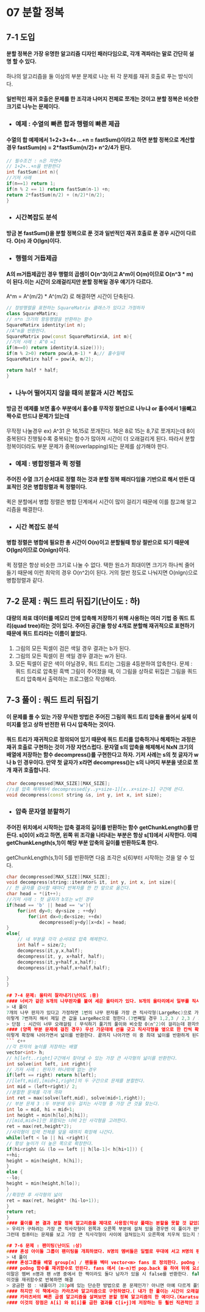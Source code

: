 ﻿# 07 분할 정복
## 7-1 도입
#### 분할 정복은 가장 유명한 알고리즘 디자인 패러다임으로, 각개 격파라는 말로 간단히 설명 할 수 있다.
 하나의 알고리즘을 둘 이상의 부분 문제로 나눈 뒤 각 문제를 재귀 호출로 푸는 방식이다.

#### 일반적인 재귀 호출은 문제를 한 조각과 나머지 전체로 쪼개는 것이고 분할 정복은 비슷한 크기로 나누는 문제이다.

* ### 예제 : 수열의 빠른 합과 행렬의 빠른 제곱
#### 수열의 합 예제에서 1+2+3+4+...+n = fastSum()이라고 하면 분할 정복으로 계산할 경우  fastSum(n) = 2*fastSum(n/2)+ n^2/4가 된다.
``` c++
// 필수조건 : n은 자연수
// 1+2+..+n을 반환한다
int fastSum(int n){
//기저 사례
if(n==1) return 1;
if(n % 2 == 1) return fastSum(n-1) +n;
return 2*fastSum(n/2) + (n/2)*(n/2);
}
```
* ### 시간복잡도 분석
#### 방금 본 fastSum()을 분할 정복으로 푼 것과 일반적인 재귀 호출로 푼 경우 시간이 다르다. O(n) 과 O(lgn)이다.
* ### 행렬의 거듭제곱
####  A의 m거듭제곱인 경우 행렬의 곱셈이 O(n^3)이고 A^m이  O(m)이므로 O(n^3 * m) 이 된다.이는 시간이 오래걸리지만 분할 정복일 경우 얘기가 다르다.
A^m = A^(m/2) * A^(m/2) 로 해결하면 시간이 단축된다.
``` c++
// 정방행렬을 표현하는 SquareMatrix 클래스가 있다고 가정하자
class SquareMatirx;
// n*n 크기의 항등행렬을 반환하는 함수
SquareMatirx identity(int n);
//A^m을 반환한다.
SquareMatrix pow(const SquareMatirx&A, int m){
//기저 사례 : A^0 =1
if(m==0) return identity(A.size()));
if(m % 2>0) return pow(A,m-1) * A;// 홀수일때
SquareMatirx half = pow(A, m/2);

return half * half;
}
```
* ### 나누어 떨어지지 않을 때의 분할과 시간 복잡도
#### 방금 전 예제를 보면 홀수 부분에서 홀수를 무작정 절반으로 나누냐 or 홀수에서 1을뺴고 짝수로 만드냐 문제가 있는데 
무작정 나눌경우  ex) A^31 은 16,15로 쪼개진다. 16은 8로 15는 8,7로 쪼개지는데 8이 중복된다 진행될수록 중복되는 함수가 많아져 시간이 더 오래걸리게 된다.
따라서 분할 정복이더라도 부분 문제가 중복(overlapping)되는 문제를 삼가해야 한다.

* ### 예제 : 병합정렬과 퀵 정렬
#### 주어진 수열 크기 순서대로 정렬 하는 것과 분할 정복 패러다임을 기반으로 해서 만든 대표적인 것은 병합정렬과 퀵 정렬이다.
퀵은 분할에서 병합 정렬은 병합 단계에서 시간이 많이 걸리기 때문에 이를 참고해 알고리즘을 해결한다.
* ### 시간 복잡도 분석
#### 병합 정렬은 병합에 필요한 총 시간이 O(n)이고 분할될때 항상 절반으로 되기 때문에 O(lgn)이므로 O(nlgn)이다.
퀵 정렬은 항상 비슷한 크기로 나눌 수 없다. 택한 원소가 최대이면 크기가 하나씩 줄어들기 때문에 이런 최악의 경우 O(n^2)이 된다. 거의 절반 정도로 나눠지면 O(nlgn)으로 병합정렬과 같다.
## 7-2 문제 : 쿼드 트리 뒤집기(난이도 : 하)
#### 대량의 좌표 데이터를 메모리 안에 압축해 저장하기 위해 사용하는 여러 기법 중 쿼드 트리(quad tree)라는 것이 있다. 주어진 공간을 항상 4개로 분할해 재귀적으로 표현하기 때문에 쿼드 트리라는 이름이 붙었다.
1. 그림의 모든 픽셀이 검은 색일 경우 결과는 b가 된다.
2. 그림의 모든 픽셀이 흰 색일 경우 결과는 w가 된다.
3. 모든 픽셀이 같은 색이 아닐경우, 쿼드 트리는 그림을 4등분하여 압축한다.
문제 : 쿼드 트리로 압축된 흑백 그림이 주어졌을 때, 이 그림을 상하로 뒤집은 그림을 쿼드 트리 압축해서 출력하는 프로그램으 작성해라.
## 7-3 풀이 : 쿼드 트리 뒤집기
#### 이 문제를 풀 수 있는 가장 무식한 방법은 주어진 그림의 쿼드 트리 압축을 풀어서 실제 이미지를 얻고 상하 반전한 뒤 다시 압축하는  것이다.
#### 쿼드 트리가 재귀적으로 정의되어 있기 때문에 쿼드 트리를 압축하거나 해제하는 과정은 재귀 호출로 구현하는 것이 가장 자연스럽다. 문자열 s의 압축을 해제해서 NxN 크기의 배열에 저장하는 함수 decompress()를 구현한다고 하자. 기저 사례는 s의 첫 글자가 w나 b 인 경우이다. 만약 첫 글자가 x라면 decompress()는 s의 나머지 부분을 넷으로 쪼개 재귀 호출합니다.
``` c++
char decompressed[MAX_SIZE][MAX_SIZE];
//s를 압축 해제해서 decompressed[y..y+size-1][x..x+size-1] 구간에 쓴다.
void decompress(const string &s, int y, int x, int size);
```
* ### 압축 문자열 분할하기
#### 주어진 위치에서 시작하는 압축 결과의 길이를 반환하는 함수 getChunkLength()를 만든다. s[0]이 x라고 하면, 왼쪽 위 조각을 나타내는 부분은 항상 s[1]에서 시작한다. 이때 getChunkLength(s,1)이 해당 부분 압축의 길이를 반환하도록 한다.
getChunkLength(s,1)이 5를 반환하면 다음 조각은 s[6]부터 시작하는 것을 알 수 있다.
``` c++
char decompressed[MAX_SIZE][MAX_SIZE];
void decompress(string::iterator& it, int y, int x, int size){
// 한 글자를 검사할 때마다 반복자를 한 칸 앞으로 옮긴다.
char head = *(it++);
//기저 사례 : 첫 글자가 b또는 w인 경우
if(head == 'b' || head == 'w'){
    for(int dy=0; dy<size ; ++dy)
        for(int dx=0;dx<size; ++dx)
            decompressed[y+dy][x+dx] = head;
}
else{
    // 네 부분을 각각 순서대로 압축 해제한다.
    int half = size/2;
    decompress(it,y,x,half);
    decompress(it, y, x+half, half);
    decompress(it,y+half,x,half);
    decompress(it,y+half,x+half,half);

}
}

## 7-4 문제: 울타리 잘라내기(난이도 :중)
#### 너비가 같은 N개의 나무판자를 붙여 세운 울타리가 있다. N개의 울타리에서 일부를 직사각형으로 잘라내 재활용하려고 한다. 잘라 낼 수 잇는 직사각형의 최대 크기를 구하여라.(단, 비스듬히는 잘라낼 수 없다.)//판자의 너비는 모두 1이라고 가정
> 내 풀이
7개의 나무 판자가 있다고 가정하면 1번의 나무 판자를 가장 큰 직사각형(LargeRec)으로 가정한다. 그 다음 1,2번을 보고 가로가 2이고 높이는 두 막대중 최소인 것을 찾는다.그 넓이를 LargeRec이랑 비교한다 더 큰것을 LargeRec으로 함
이렇게 7번까지 해서 제일 큰 값을 LargeRec으로 정한다.(3번째일 경우 1,2,3 / 2,3 / 3의 경우를 해본다) (4는 1,2,3,4 / 2,3,4/ 3,4 /4)
> 단점 : 시간이 너무 오래걸림 ( 무식하기 풀기의 풀이와 비슷함 O(n^2)이 걸리는데 판자의 수가 20000이므로 1초안에 실행할 수 없음) 2중for문인 것은 가로도 n번 세로도 n번으로 찾아야 하기 때문
#### (양쪽 부분 문제에 걸친 경우) 우선 가운데에 선을 긋고 직사각형을 옆으로 한 칸씩 확대 해 나간다. 그렇다면 왼쪽 오른쪽 두 경우가 있는데 둘 중 직사각형의 높이가 긴 곳으로 먼저 옮직임
이렇게 확장해 나아가면서 넓이를 반환한다. 끝까지 나아가면 이 중 최대 넓이를 반환하게 된다.
``` c++
//각 판자의 높이를 저장하는 배열
vector<int> h;
// h[left..right]구간에서 찾아낼 수 있는 가장 큰 사각형의 넓이를 반환한다.
int solve(int left, int right){
// 기저 사례 : 판자가 하나밖에 없는 경우
if(left == right) return h[left];
//[left,mid],[mid+1,right]의 두 구간으로 문제를 분할한다.
int mid = (left+right)/ 2;
//분할한 문제를 각개 격파
int ret = max(solve(left,mid), solve(mid+1,right));
// 부분 문제 3 :두 부분에 모두 걸치는 사각형 중 가장 큰 것을 찾는다.
int lo = mid, hi = mid+1;
int height = min(h[lo],h[hi]);
//[mid,mid+1]만 포함되는 너비 2인 사각형을 고려한다.
ret = max(ret,height*2);
//사각형이 입력 전체를 덮을 때까지 확장해 나간다.
while(left < lo || hi <right){
// 항상 높이가 더 높은 쪽으로 확장한다.
if(hi<right && (lo == left || h[lo-1]< h[hi+1])) {
++hi;
height = min(height, h[hi]);
}
else {
--lo;
height = min(height,h[lo]);
}
//확장한 후 사각형의 넓이
ret = max(ret, height* (hi-lo+1));
}
return ret;
}
#### 풀이를 본 결과 분할 정복 알고리즘을 제대로 사용함(막상 풀때는 분할을 못할 것 같았는데 사용 가능) but 풀이 중 한가지 이해되지않음
> 우리가 구하려는 가장 큰 직사각형이 왼쪽과 오른쪽 부분에 걸쳐 있을 경우엔 이 풀이가 완벽하다. 하지만 왼쪽에만 치우쳐 있거나 오른쪽에만 치우쳐있을 경우 재귀 호출하여 해결하면 된다고 하였다.
그런데 컴퓨터는 문제를 보고 가장 큰 직사각형이 사이에 걸쳐있는지 오른쪽에 치우쳐 있는지 모른다. ~질문~ 또 있다 ex> 3개의 판자가 있는데 하나가 다른 두 개에 비해 훨씬 크다. 그렇다면 그 판자 하나가 정답인데 이 문제에서는 직선을 접하는 두개의 직사각형의 면적을 기준으로 하기 때문에 오류? 또 재귀함수는 시간복잡도가 어케되지?

## 7-6 문제 : 팬미팅(난이도 :상)
#### 혼성 아이돌 그룹이 팬미팅을 개최하였다. N명의 멤버들은 일렬로 무대에 서고 M명의 팬들은 줄서서 오른쪽부터 한명씩 왼쪽으로 움직이며 포옹을 한다. 남자 팬과 남자 멤버는 포옹대신 악수를 하기로 하였다. 한번에 모든 멤버가 다 포옹할 경우는 얼마인가?
> 내 풀이
#### 혼성그룹을 배열 group[n] / 팬들을 벡터 vector<m> fans 로 정의한다. poOng (포옹) 함수를 만들고 전체 멤버가 포옹할 때마다 num 값을 1증가. 마지막에 num 값을 출력한다.
#### poOng 함수를 재귀함수로 만든다. fans 에서 (m-n)번 pop.back 을 하여 뒤에 요소를 제거한다. 그러면 fans와 group의 수를 같게 할 수 있다. 다음 for(int i=0;i<n;i++) if(group[i]==M && fans[i]==M) return false;
이말은 멤버 n명과 팬 n명 중에서 한 짝이라도 둘다 남자가 있을 시 false를 반환한다. false 가 안되면 num +1로 포옹횟수가 올라간다. 마지막은 재귀함수 하기전에 fans 의 멤버가 한 칸씩 왼쪽으로 가기 때문에 fans.substr(1);을 하여 맨 앞 요소를 없앤다.
이것을 재귀함수로 반복하면 해결
> 궁금한 점 : 내풀이가 203p에 있는 단순한 방법으로 푼 문제인가? 아니면 아예 다르게 풀었나?
#### 하지만 이 책에서는 카라츠바 알고리즘으로 구현하였다.( 내가 한 풀이는 시간이 오래걸림..좋은 답이 아니다.)
#### 카라츠바의 빠른 곱셈 알고리즘을 살펴보면 분할 정복 알고리즘의 한 예이다.(Karatsuba) 카라츠바는 두개의 정수를 곱하는 알고리즘이다. 수백자리나 수만자리의 큰 수들을 다룰 때 주로 사용한다.
#### 이것의 장점은 A[i] 와 B[i]를 곱한 결과를 C[i+j]에 저장하는 등 훨씬 직관적인 코드를 작성할 수 있다.


